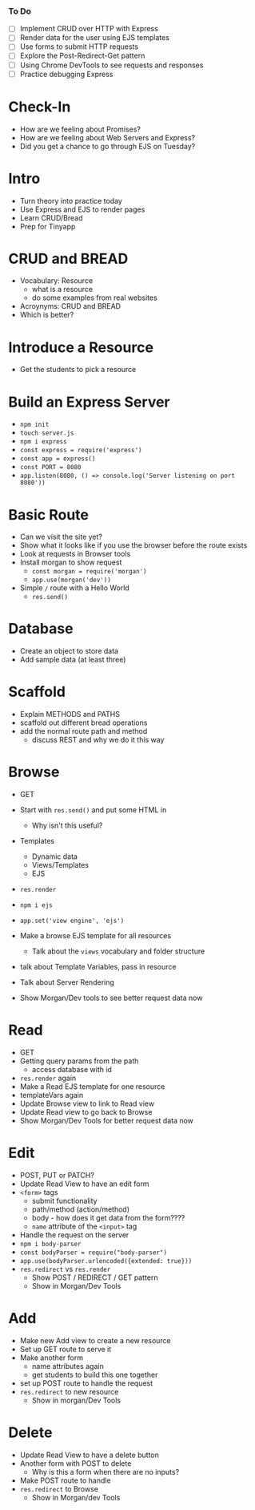 ### To Do

- [ ] Implement CRUD over HTTP with Express
- [ ] Render data for the user using EJS templates
- [ ] Use forms to submit HTTP requests
- [ ] Explore the Post-Redirect-Get pattern
- [ ] Using Chrome DevTools to see requests and responses
- [ ] Practice debugging Express

# Check-In

- How are we feeling about Promises?
- How are we feeling about Web Servers and Express?
- Did you get a chance to go through EJS on Tuesday?

# Intro

- Turn theory into practice today
- Use Express and EJS to render pages
- Learn CRUD/Bread
- Prep for Tinyapp

# CRUD and BREAD

- Vocabulary: Resource
  - what is a resource
  - do some examples from real websites
- Acroynyms: CRUD and BREAD
- Which is better?

# Introduce a Resource

- Get the students to pick a resource

# Build an Express Server

- `npm init`
- `touch server.js`
- `npm i express`
- `const express = require('express')`
- `const app = express()`
- `const PORT = 8080`
- `app.listen(8080, () => console.log('Server listening on port 8080'))`

# Basic Route

- Can we visit the site yet?
- Show what it looks like if you use the browser before the route exists
- Look at requests in Browser tools
- Install morgan to show request
  - `const morgan = require('morgan')`
  - `app.use(morgan('dev'))`
- Simple `/` route with a Hello World
  - `res.send()`

# Database

- Create an object to store data
- Add sample data (at least three)

# Scaffold

- Explain METHODS and PATHS
- scaffold out different bread operations
- add the normal route path and method
  - discuss REST and why we do it this way

# Browse

- GET

- Start with `res.send()` and put some HTML in
  - Why isn't this useful?
- Templates
  - Dynamic data
  - Views/Templates
  - EJS
- `res.render`
- `npm i ejs`
- `app.set('view engine', 'ejs')`
- Make a browse EJS template for all resources
  - Talk about the `views` vocabulary and folder structure
- talk about Template Variables, pass in resource
- Talk about Server Rendering
- Show Morgan/Dev tools to see better request data now

# Read

- GET
- Getting query params from the path
  - access database with id
- `res.render` again
- Make a Read EJS template for one resource
- templateVars again
- Update Browse view to link to Read view
- Update Read view to go back to Browse
- Show Morgan/Dev Tools for better request data now

# Edit

- POST, PUT or PATCH?
- Update Read View to have an edit form
- `<form>` tags
  - submit functionality
  - path/method (action/method)
  - body - how does it get data from the form????
  - `name` attribute of the `<input>` tag
- Handle the request on the server
- `npm i body-parser`
- `const bodyParser = require("body-parser")`
- `app.use(bodyParser.urlencoded({extended: true}))`
- `res.redirect` vs `res.render`
  - Show POST / REDIRECT / GET pattern
  - Show in Morgan/Dev Tools

# Add

- Make new Add view to create a new resource
- Set up GET route to serve it
- Make another form
  - name attributes again
  - get students to build this one together
- set up POST route to handle the request
- `res.redirect` to new resource
  - Show in morgan/Dev Tools

# Delete

- Update Read View to have a delete button
- Another form with POST to delete
  - Why is this a form when there are no inputs?
- Make POST route to handle
- `res.redirect` to Browse
  - Show in Morgan/dev Tools
